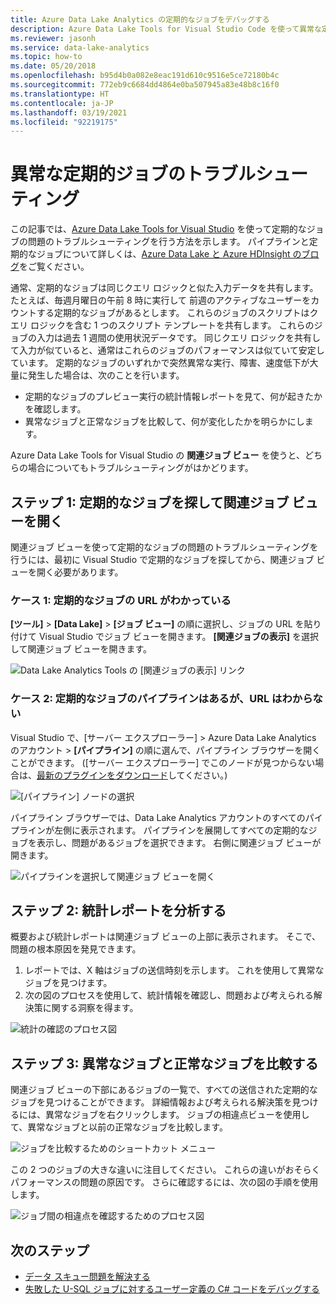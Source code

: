 ```yaml
---
title: Azure Data Lake Analytics の定期的なジョブをデバッグする
description: Azure Data Lake Tools for Visual Studio Code を使って異常な定期的ジョブをデバッグする方法について説明します。
ms.reviewer: jasonh
ms.service: data-lake-analytics
ms.topic: how-to
ms.date: 05/20/2018
ms.openlocfilehash: b95d4b0a082e8eac191d610c9516e5ce72180b4c
ms.sourcegitcommit: 772eb9c6684dd4864e0ba507945a83e48b8c16f0
ms.translationtype: HT
ms.contentlocale: ja-JP
ms.lasthandoff: 03/19/2021
ms.locfileid: "92219175"
---
```

# <a name="troubleshoot-an-abnormal-recurring-job"></a>異常な定期的ジョブのトラブルシューティング

この記事では、[Azure Data Lake Tools for Visual Studio](https://aka.ms/adltoolsvs) を使って定期的なジョブの問題のトラブルシューティングを行う方法を示します。 パイプラインと定期的なジョブについて詳しくは、[Azure Data Lake と Azure HDInsight のブログ](/archive/blogs/azuredatalake/managing-pipeline-recurring-jobs-in-azure-data-lake-analytics-made-easy)をご覧ください。

通常、定期的なジョブは同じクエリ ロジックと似た入力データを共有します。 たとえば、毎週月曜日の午前 8 時に実行して 前週のアクティブなユーザーをカウントする定期的なジョブがあるとします。 これらのジョブのスクリプトはクエリ ロジックを含む 1 つのスクリプト テンプレートを共有します。 これらのジョブの入力は過去 1 週間の使用状況データです。 同じクエリ ロジックを共有して入力が似ていると、通常はこれらのジョブのパフォーマンスは似ていて安定しています。 定期的なジョブのいずれかで突然異常な実行、障害、速度低下が大量に発生した場合は、次のことを行います。

- 定期的なジョブのプレビュー実行の統計情報レポートを見て、何が起きたかを確認します。
- 異常なジョブと正常なジョブを比較して、何が変化したかを明らかにします。

Azure Data Lake Tools for Visual Studio の **関連ジョブ ビュー** を使うと、どちらの場合についてもトラブルシューティングがはかどります。

## <a name="step-1-find-recurring-jobs-and-open-related-job-view"></a>ステップ 1: 定期的なジョブを探して関連ジョブ ビューを開く

関連ジョブ ビューを使って定期的なジョブの問題のトラブルシューティングを行うには、最初に Visual Studio で定期的なジョブを探してから、関連ジョブ ビューを開く必要があります。

### <a name="case-1-you-have-the-url-for-the-recurring-job"></a>ケース 1: 定期的なジョブの URL がわかっている

**[ツール]**  >  **[Data Lake]**  >  **[ジョブ ビュー]** の順に選択し、ジョブの URL を貼り付けて Visual Studio でジョブ ビューを開きます。 **[関連ジョブの表示]** を選択して関連ジョブ ビューを開きます。

![Data Lake Analytics Tools の [関連ジョブの表示] リンク](./media/data-lake-analytics-data-lake-tools-debug-recurring-job/view-related-job.png)
 
### <a name="case-2-you-have-the-pipeline-for-the-recurring-job-but-not-the-url"></a>ケース 2: 定期的なジョブのパイプラインはあるが、URL はわからない

Visual Studio で、[サーバー エクスプローラー] > Azure Data Lake Analytics のアカウント > **[パイプライン]** の順に選んで、パイプライン ブラウザーを開くことができます。 ([サーバー エクスプローラー] でこのノードが見つからない場合は、[最新のプラグインをダウンロード](https://aka.ms/adltoolsvs)してください。) 

![[パイプライン] ノードの選択](./media/data-lake-analytics-data-lake-tools-debug-recurring-job/pipeline-browser.png)

パイプライン ブラウザーでは、Data Lake Analytics アカウントのすべてのパイプラインが左側に表示されます。 パイプラインを展開してすべての定期的なジョブを表示し、問題があるジョブを選択できます。 右側に関連ジョブ ビューが開きます。

![パイプラインを選択して関連ジョブ ビューを開く](./media/data-lake-analytics-data-lake-tools-debug-recurring-job/recurring-job-view.png)

## <a name="step-2-analyze-a-statistics-report"></a>ステップ 2: 統計レポートを分析する

概要および統計レポートは関連ジョブ ビューの上部に表示されます。 そこで、問題の根本原因を発見できます。 

1.  レポートでは、X 軸はジョブの送信時刻を示します。 これを使用して異常なジョブを見つけます。
2.  次の図のプロセスを使用して、統計情報を確認し、問題および考えられる解決策に関する洞察を得ます。

![統計の確認のプロセス図](./media/data-lake-analytics-data-lake-tools-debug-recurring-job/recurring-job-metrics-debugging-flow.png)

## <a name="step-3-compare-the-abnormal-job-to-a-normal-job"></a>ステップ 3: 異常なジョブと正常なジョブを比較する

関連ジョブ ビューの下部にあるジョブの一覧で、すべての送信された定期的なジョブを見つけることができます。 詳細情報および考えられる解決策を見つけるには、異常なジョブを右クリックします。 ジョブの相違点ビューを使用して、異常なジョブと以前の正常なジョブを比較します。

![ジョブを比較するためのショートカット メニュー](./media/data-lake-analytics-data-lake-tools-debug-recurring-job/compare-job.png)

この 2 つのジョブの大きな違いに注目してください。 これらの違いがおそらくパフォーマンスの問題の原因です。 さらに確認するには、次の図の手順を使用します。

![ジョブ間の相違点を確認するためのプロセス図](./media/data-lake-analytics-data-lake-tools-debug-recurring-job/recurring-job-diff-debugging-flow.png)

## <a name="next-steps"></a>次のステップ

* [データ スキュー問題を解決する](data-lake-analytics-data-lake-tools-data-skew-solutions.md)
* [失敗した U-SQL ジョブに対するユーザー定義の C# コードをデバッグする](data-lake-analytics-debug-u-sql-jobs.md)